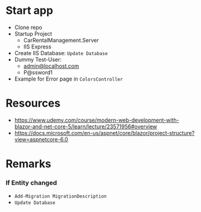# Start app

- Clone repo
- Startup Project
  - CarRentalManagement.Server
  - IIS Express
- Create IIS Database: `Update Database`
- Dummy Test-User:
  - admin@localhost.com
  - P@ssword1
- Example for Error page in `ColorsController`

# Resources

- <https://www.udemy.com/course/modern-web-development-with-blazor-and-net-core-5/learn/lecture/23571956#overview>
- <https://docs.microsoft.com/en-us/aspnet/core/blazor/project-structure?view=aspnetcore-6.0>

# Remarks

### If Entity changed

- `Add-Migration MigrationDescription`
- `Update Database`
